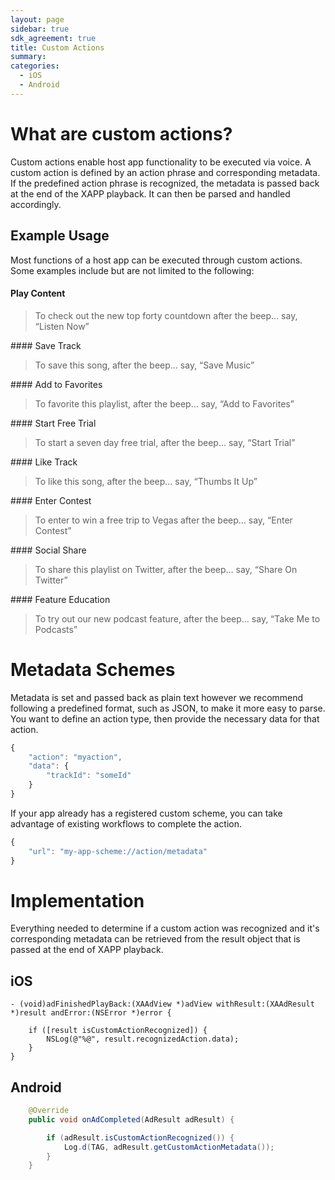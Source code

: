 ```yaml
---
layout: page
sidebar: true
sdk_agreement: true
title: Custom Actions
summary:
categories:
  - iOS
  - Android
---
```


# What are custom actions?

Custom actions enable host app functionality to be executed via voice.  A custom action is defined by an action phrase and corresponding metadata.  If the predefined action phrase is recognized, the metadata is passed back at the end of the XAPP playback.  It can then be parsed and handled accordingly.   

## Example Usage

Most functions of a host app can be executed through custom actions.  Some examples include but are not limited to the following:

#### Play Content
<blockquote>
  <p>To check out the new top forty countdown after the beep… say, “Listen Now”</p>
</blockquote>
#### Save Track
<blockquote>
  <p>To save this song, after the beep… say, “Save Music”</p>
</blockquote>
#### Add to Favorites
<blockquote>
  <p>To favorite this playlist, after the beep… say, “Add to Favorites”</p>
</blockquote>
#### Start Free Trial
<blockquote>
  <p>To start a seven day free trial, after the beep… say, “Start Trial”</p>
</blockquote>
#### Like Track
<blockquote>
  <p>To like this song, after the beep… say, “Thumbs It Up”</p>
</blockquote>
#### Enter Contest
<blockquote>
  <p>To enter to win a free trip to Vegas after the beep… say, “Enter Contest”</p>
</blockquote>
#### Social Share
<blockquote>
  <p>To share this playlist on Twitter, after the beep… say, “Share On Twitter”</p>
</blockquote>
#### Feature Education
<blockquote>
  <p>To try out our new podcast feature, after the beep… say, “Take Me to Podcasts”</p>
</blockquote>

# Metadata Schemes

Metadata is set and passed back as plain text however we recommend following a predefined format, such as JSON, to make it more easy to parse.  You want to define an action type, then provide the necessary data for that action.

```javascript
{
    "action": "myaction",
    "data": {
        "trackId": "someId"
    }
}

```

If your app already has a registered custom scheme, you can take advantage of existing workflows to complete the action.

```javascript
{
    "url": "my-app-scheme://action/metadata"
}
```
# Implementation

Everything needed to determine if a custom action was recognized and it's corresponding metadata can be retrieved from the result object that is passed at the end of XAPP playback.

## iOS

```objc
- (void)adFinishedPlayBack:(XAAdView *)adView withResult:(XAAdResult *)result andError:(NSError *)error {

    if ([result isCustomActionRecognized]) {
        NSLog(@"%@", result.recognizedAction.data);
    }
}
```

## Android

```java
    @Override
    public void onAdCompleted(AdResult adResult) {

        if (adResult.isCustomActionRecognized()) {
            Log.d(TAG, adResult.getCustomActionMetadata());
        }
    }
```
